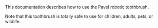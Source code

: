 This documentation describes how to use the Pavel robotic toothbrush.

Note that this toothbrush is totally safe to use for children, adults, pets, or wildlife.
